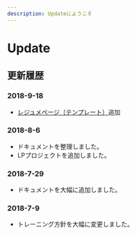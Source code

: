 ```yaml
---
description: Updateにようこそ
---
```


# Update

## 更新履歴

### 2018-9-18

* [レジュメページ（テンプレート）](update-work/ses/redume.md)追加

### 2018-8-6

* ドキュメントを整理しました。
* LPプロジェクトを追加しました。

### 2018-7-29

* ドキュメントを大幅に追加しました。

### 2018-7-9

* トレーニング方針を大幅に変更しました。

